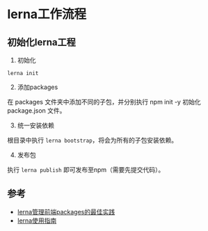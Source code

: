 # lerna工作流程

## 初始化lerna工程

1. 初始化

```shell
lerna init
```

2. 添加packages

在 packages 文件夹中添加不同的子包，并分别执行 npm init -y 初始化 package.json 文件。

3. 统一安装依赖

根目录中执行 `lerna bootstrap`，将会为所有的子包安装依赖。

4. 发布包

执行 `lerna publish` 即可发布至npm（需要先提交代码）。

## 参考

- [lerna管理前端packages的最佳实践](http://www.sosout.com/2018/07/21/lerna-repo.html)
- [lerna使用指南](https://www.jianshu.com/p/db3ee301af47)
